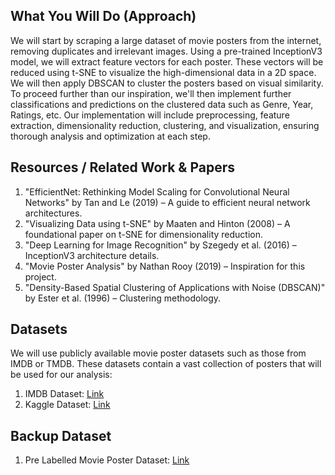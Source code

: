 ## What You Will Do (Approach)
We will start by scraping a large dataset of movie posters from the internet, removing duplicates and irrelevant images. Using a pre-trained InceptionV3 model, we will extract feature vectors for each poster. These vectors will be reduced using t-SNE to visualize the high-dimensional data in a 2D space. We will then apply DBSCAN to cluster the posters based on visual similarity. To proceed further than our inspiration, we'll then implement further classifications and predictions on the clustered data such as Genre, Year, Ratings, etc. Our implementation will include preprocessing, feature extraction, dimensionality reduction, clustering, and visualization, ensuring thorough analysis and optimization at each step.

## Resources / Related Work & Papers
1. "EfficientNet: Rethinking Model Scaling for Convolutional Neural Networks" by Tan and Le (2019) – A guide to efficient neural network architectures.
2. "Visualizing Data using t-SNE" by Maaten and Hinton (2008) – A foundational paper on t-SNE for dimensionality reduction.
3. "Deep Learning for Image Recognition" by Szegedy et al. (2016) – InceptionV3 architecture details.
4. "Movie Poster Analysis" by Nathan Rooy (2019) – Inspiration for this project.
5. "Density-Based Spatial Clustering of Applications with Noise (DBSCAN)" by Ester et al. (1996) – Clustering methodology.

## Datasets
We will use publicly available movie poster datasets such as those from IMDB or TMDB. These datasets contain a vast collection of posters that will be used for our analysis:
1. IMDB Dataset: [Link](https://developer.imdb.com/non-commercial-datasets/)
2. Kaggle Dataset: [Link](https://www.kaggle.com/datasets/rezaunderfit/48k-imdb-movies-with-posters)

## Backup Dataset
1. Pre Labelled Movie Poster Dataset: [Link](https://www.cs.ccu.edu.tw/~wtchu/projects/MoviePoster/index.html)